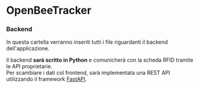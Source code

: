 # OpenBeeTracker
### Backend

In questa cartella verranno inseriti tutti i file riguardanti il backend dell'applicazione.

Il backend **sarà scritto in Python** e comunicherà con la scheda RFID tramite le API proprietarie.<br>
Per scambiare i dati col frontend, sarà implementata una REST API utilizzando il framework [FastAPI](https://fastapi.tiangolo.com/).
